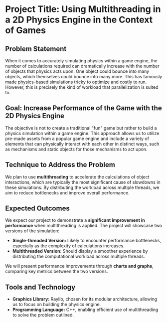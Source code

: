 # Project Title: Using Multithreading in a 2D Physics Engine in the Context of Games



## Problem Statement

When it comes to accurately simulating physics within a game engine, the number of calculations required can dramatically increase with the number of objects that physics acts upon. One object could bounce into many objects, which themselves could bounce into many more. This has famously made physics-based simulations tricky to optimize and costly to run. However, this is precisely the kind of workload that parallelization is suited to.



## Goal: Increase Performance of the Game with the 2D Physics Engine

The objective is not to create a traditional "fun" game but rather to build a physics simulation within a game engine. This approach allows us to utilize pre-made assets from a popular game engine and include a variety of elements that can physically interact with each other in distinct ways, such as mechanisms and static objects for those mechanisms to act upon.


## Technique to Address the Problem

We plan to use **multithreading** to accelerate the calculations of object interactions, which are typically the most significant cause of slowdowns in these simulations. By distributing the workload across multiple threads, we aim to reduce bottlenecks and improve overall performance.



## Expected Outcomes

We expect our project to demonstrate a **significant improvement in performance** when multithreading is applied. The project will showcase two versions of the simulation:

- **Single-threaded Version:** Likely to encounter performance bottlenecks, especially as the complexity of calculations increases.
- **Multithreaded Version:** Should display a smoother experience by distributing the computational workload across multiple threads.

We will present performance improvements through **charts and graphs**, comparing key metrics between the two versions.



## Tools and Technology

- **Graphics Library:** Raylib, chosen for its modular architecture, allowing us to focus on building the physics engine.
- **Programming Language:** C++, enabling efficient use of multithreading to solve the problem outlined.


